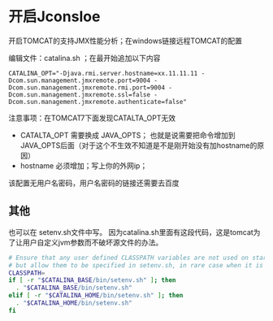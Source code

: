 # 开启Jconsloe

开启TOMCAT的支持JMX性能分析；在windows链接远程TOMCAT的配置

编辑文件：catalina.sh ；在最开始追加以下内容
```
CATALINA_OPT="-Djava.rmi.server.hostname=xx.11.11.11 -Dcom.sun.management.jmxremote.port=9004 -Dcom.sun.management.jmxremote.rmi.port=9004 -Dcom.sun.management.jmxremote.ssl=false -Dcom.sun.management.jmxremote.authenticate=false"
```

注意事项：在TOMCAT7下面发现CATALTA_OPT无效

* CATALTA_OPT 需要换成 JAVA_OPTS； 也就是说需要把命令增加到JAVA_OPTS后面（对于这个不生效不知道是不是刚开始没有加hostname的原因）
* hostname 必须增加；写上你的外网ip；

该配置无用户名密码，用户名密码的链接还需要去百度

## 其他
也可以在 setenv.sh文件中写。
因为catalina.sh里面有这段代码，这是tomcat为了让用户自定义jvm参数而不破坏源文件的办法。

```bash
# Ensure that any user defined CLASSPATH variables are not used on startup,
# but allow them to be specified in setenv.sh, in rare case when it is needed.
CLASSPATH=
if [ -r "$CATALINA_BASE/bin/setenv.sh" ]; then
  . "$CATALINA_BASE/bin/setenv.sh"
elif [ -r "$CATALINA_HOME/bin/setenv.sh" ]; then
  . "$CATALINA_HOME/bin/setenv.sh"
fi
```